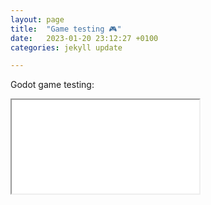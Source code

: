 ```yaml
---
layout: page
title:  "Game testing 🎮"
date:   2023-01-20 23:12:27 +0100
categories: jekyll update

---
```


Godot game testing:

<iframe src="{{site.baseurl}}/games/platformer_level/index.html" title="description"> </iframe>
